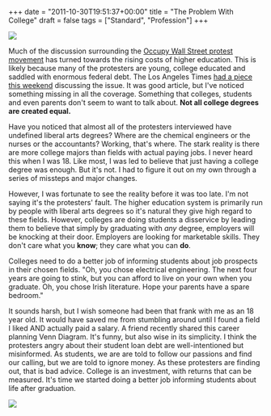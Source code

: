 +++
date = "2011-10-30T19:51:37+00:00"
title = "The Problem With College"
draft = false
tags = ["Standard", "Profession"]
+++

![](/images/2011-10-30-cartoon.jpg)

Much of the discussion surrounding the [Occupy Wall Street protest movement](http://en.wikipedia.org/wiki/Occupy_Wall_Street) has turned towards the rising costs of higher education. This is likely because many of the protesters are young, college educated and saddled with enormous federal debt. The Los Angeles Times [had a piece this weekend](http://articles.latimes.com/2011/oct/25/nation/la-na-occupy-student-loans-20111026) discussing the issue. It was good article, but I've noticed something missing in all the coverage. Something that colleges, students and even parents don't seem to want to talk about. **Not all college degrees are created equal.** 

Have you noticed that almost all of the protesters interviewed have undefined liberal arts degrees? Where are the chemical engineers or the nurses or the accountants? Working, that's where. The stark reality is there are more college majors than fields with actual paying jobs. I never heard this when I was 18. Like most, I was led to believe that just having a college degree was enough. But it's not. I had to figure it out on my own through a series of missteps and major changes. 

However, I was fortunate to see the reality before it was too late. I'm not saying it's the protesters' fault. The higher education system is primarily run by people with liberal arts degrees so it's natural they give high regard to these fields. However, colleges are doing students a disservice by leading them to believe that simply by graduating with _any_ degree, employers will be knocking at their door. Employers are looking for marketable skills. They don't care what you **know**; they care what you can **do**. 

Colleges need to do a better job of informing students about job prospects in their chosen fields. "Oh, you chose electrical engineering. The next four years are going to stink, but you can afford to live on your own when you graduate. Oh, you chose Irish literature. Hope your parents have a spare bedroom." 

It sounds harsh, but I wish someone had been that frank with me as an 18 year old. It would have saved me from stumbling around until I found a field I liked AND actually paid a salary. A friend recently shared this career planning Venn Diagram. It's funny, but also wise in its simplicity. I think the protesters angry about their student loan debt are well-intentioned but misinformed. As students, we are are told to follow our passions and find our calling, but we are told to ignore money. As these protesters are finding out, that is bad advice. College is an investment, with returns that can be measured. It's time we started doing a better job informing students about life after graduation. 

![](/images/2011-10-30-career-planning.jpg)